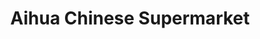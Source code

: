 ---
title: "Aihua Chinese Supermarket"
url: /edinburgh/aihua-chinese-supermarket/
shop: Lebensmittel
---